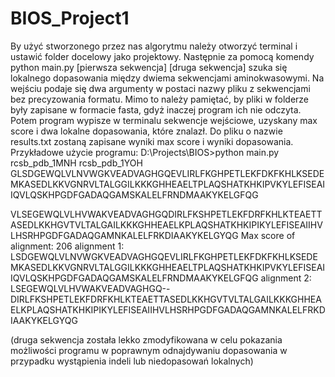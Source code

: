 # BIOS_Project1
  By użyć stworzonego przez nas algorytmu należy otworzyć terminal i ustawić folder docelowy jako projektowy.
  Następnie za pomocą komendy
    python main.py [pierwsza sekwencja] [druga sekwencja]
szuka się lokalnego dopasowania między dwiema sekwencjami aminokwasowymi. Na wejściu podaje się dwa argumenty w postaci nazwy pliku z sekwencjami bez precyzowania formatu. Mimo to należy pamiętać,
by pliki w folderze były zapisane w formacie fasta, gdyż inaczej program ich nie odczyta.
  Potem program wypisze w terminalu sekwencje wejściowe, uzyskany max score i dwa lokalne dopasowania, które znalazł. Do pliku o nazwie results.txt zostaną zapisane wyniki max score i wyniki dopasowania.
  Przykładowe użycie programu:
  D:\Projects\BIOS>python main.py rcsb_pdb_1MNH rcsb_pdb_1YOH
GLSDGEWQLVLNVWGKVEADVAGHGQEVLIRLFKGHPETLEKFDKFKHLKSEDEMKASEDLKKVGNRVLTALGGILKKKGHHEAELTPLAQSHATKHKIPVKYLEFISEAIIQVLQSKHPGDFGADAQGAMSKALELFRNDMAAKYKELGFQG

VLSEGEWQLVLHVWAKVEADVAGHGQDIRLFKSHPETLEKFDRFKHLKTEAETTASEDLKKHGVTVLTALGAILKKKGHHEAELKPLAQSHATKHKIPIKYLEFISEAIIHVLHSRHPGDFGADAQGAMNKALELFRKDIAAKYKELGYQG
Max score of alignment:  206
alignment 1:  LSDGEWQLVLNVWGKVEADVAGHGQEVLIRLFKGHPETLEKFDKFKHLKSEDEMKASEDLKKVGNRVLTALGGILKKKGHHEAELTPLAQSHATKHKIPVKYLEFISEAIIQVLQSKHPGDFGADAQGAMSKALELFRNDMAAKYKELGFQG
alignment 2:  LSEGEWQLVLHVWAKVEADVAGHGQ--DIRLFKSHPETLEKFDRFKHLKTEAETTASEDLKKHGVTVLTALGAILKKKGHHEAELKPLAQSHATKHKIPIKYLEFISEAIIHVLHSRHPGDFGADAQGAMNKALELFRKDIAAKYKELGYQG

(druga sekwencja została lekko zmodyfikowana w celu pokazania możliwości programu w poprawnym odnajdywaniu dopasowania w przypadku wystąpienia indeli lub niedopasowań lokalnych)
